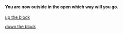 #### You are now outside in the open which way will you go.  
[up the block](darkness.md)  

[down the block](man-street.md)  

